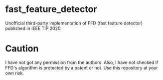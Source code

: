 # fast_feature_detector
Unofficial third-party implementation of FFD (fast feature detector) published in IEEE TIP 2020.

# Caution
I have not got any permission from the authors.
Also, I have not checked if FFD's algorithm is protected by a patent or not.
Use this repository at your own risk.
